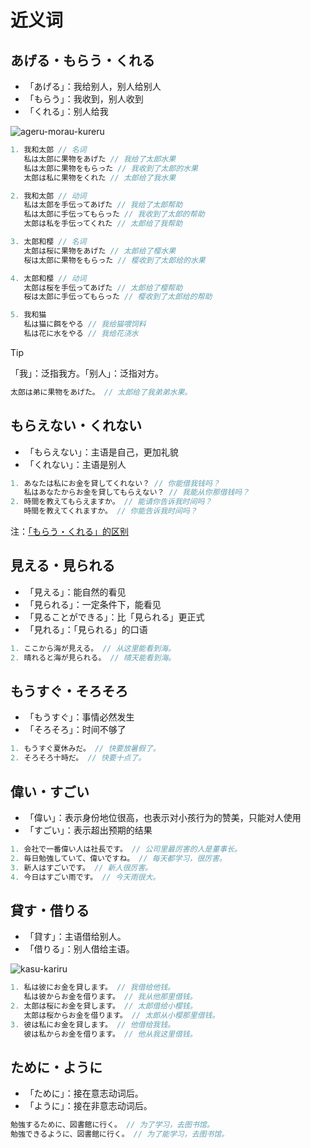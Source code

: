 # 近义词

## あげる・もらう・くれる

- 「あげる」：我给别人，别人给别人
- 「もらう」：我收到，别人收到
- 「くれる」：别人给我

![ageru-morau-kureru](/vocab-compare-ageru-morau-kureru.svg)

```js
1. 我和太郎 // 名词
   私は太郎に果物をあげた // 我给了太郎水果
   私は太郎に果物をもらった // 我收到了太郎的水果
   太郎は私に果物をくれた // 太郎给了我水果

2. 我和太郎 // 动词
   私は太郎を手伝ってあげた // 我给了太郎帮助
   私は太郎に手伝ってもらった // 我收到了太郎的帮助
   太郎は私を手伝ってくれた // 太郎给了我帮助

3. 太郎和樱 // 名词
   太郎は桜に果物をあげた // 太郎给了樱水果
   桜は太郎に果物をもらった // 樱收到了太郎给的水果

4. 太郎和樱 // 动词
   太郎は桜を手伝ってあげた // 太郎给了樱帮助
   桜は太郎に手伝ってもらった // 樱收到了太郎给的帮助

5. 我和猫
   私は猫に餌をやる // 我给猫喂饲料
   私は花に水をやる // 我给花浇水
```

> [!TIP]
>
> 「我」：泛指我方。「别人」：泛指对方。
>
> ```js
> 太郎は弟に果物をあげた。 // 太郎给了我弟弟水果。
> ```

## もらえない・くれない

- 「もらえない」：主语是自己，更加礼貌
- 「くれない」：主语是别人

```js
1. あなたは私にお金を貸してくれない？ // 你能借我钱吗？
   私はあなたからお金を貸してもらえない？ // 我能从你那借钱吗？
2. 時間を教えてもらえますか。 // 能请你告诉我时间吗？
   時間を教えてくれますか。 // 你能告诉我时间吗？
```

注：[「もらう・くれる」的区别](#あげるもらうくれる)

## 見える・見られる

- 「見える」：能自然的看见
- 「見られる」：一定条件下，能看见
- 「見ることができる」：比「見られる」更正式
- 「見れる」：「見られる」的口语

```js
1. ここから海が見える。 // 从这里能看到海。
2. 晴れると海が見られる。 // 晴天能看到海。
```

## もうすぐ・そろそろ

- 「もうすぐ」：事情必然发生
- 「そろそろ」：时间不够了

```js
1. もうすぐ夏休みだ。 // 快要放暑假了。
2. そろそろ十時だ。 // 快要十点了。
```

## 偉い・すごい

- 「偉い」：表示身份地位很高，也表示对小孩行为的赞美，只能对人使用
- 「すごい」：表示超出预期的结果

```js
1. 会社で一番偉い人は社長です。 // 公司里最厉害的人是董事长。
2. 毎日勉強していて、偉いですね。 // 每天都学习，很厉害。
3. 新人はすごいです。 // 新人很厉害。
4. 今日はすごい雨です。 // 今天雨很大。
```

## 貸す・借りる

- 「貸す」：主语借给别人。
- 「借りる」：别人借给主语。

![kasu-kariru](/vocab-compare-kasu-kariru.svg)

```js
1. 私は彼にお金を貸します。 // 我借给他钱。
   私は彼からお金を借ります。 // 我从他那里借钱。
2. 太郎は桜にお金を貸します。 // 太郎借给小樱钱。
   太郎は桜からお金を借ります。 // 太郎从小樱那里借钱。
3. 彼は私にお金を貸します。 // 他借给我钱。
   彼は私からお金を借ります。 // 他从我这里借钱。
```

## ために・ように

- 「ために」：接在意志动词后。
- 「ように」：接在非意志动词后。

```js
勉強するために、図書館に行く。 // 为了学习，去图书馆。
勉強できるように、図書館に行く。 // 为了能学习，去图书馆。
```
